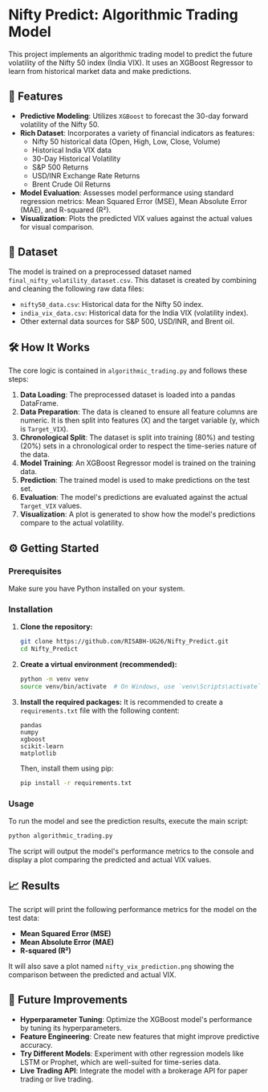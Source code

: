 # Nifty Predict: Algorithmic Trading Model

This project implements an algorithmic trading model to predict the future volatility of the Nifty 50 index (India VIX). It uses an XGBoost Regressor to learn from historical market data and make predictions.

## 🚀 Features

- **Predictive Modeling**: Utilizes `XGBoost` to forecast the 30-day forward volatility of the Nifty 50.
- **Rich Dataset**: Incorporates a variety of financial indicators as features:
  - Nifty 50 historical data (Open, High, Low, Close, Volume)
  - Historical India VIX data
  - 30-Day Historical Volatility
  - S&P 500 Returns
  - USD/INR Exchange Rate Returns
  - Brent Crude Oil Returns
- **Model Evaluation**: Assesses model performance using standard regression metrics: Mean Squared Error (MSE), Mean Absolute Error (MAE), and R-squared (R²).
- **Visualization**: Plots the predicted VIX values against the actual values for visual comparison.

## 📂 Dataset

The model is trained on a preprocessed dataset named `final_nifty_volatility_dataset.csv`. This dataset is created by combining and cleaning the following raw data files:

- `nifty50_data.csv`: Historical data for the Nifty 50 index.
- `india_vix_data.csv`: Historical data for the India VIX (volatility index).
- Other external data sources for S&P 500, USD/INR, and Brent oil.

## 🛠️ How It Works

The core logic is contained in `algorithmic_trading.py` and follows these steps:

1.  **Data Loading**: The preprocessed dataset is loaded into a pandas DataFrame.
2.  **Data Preparation**: The data is cleaned to ensure all feature columns are numeric. It is then split into features (X) and the target variable (y, which is `Target_VIX`).
3.  **Chronological Split**: The dataset is split into training (80%) and testing (20%) sets in a chronological order to respect the time-series nature of the data.
4.  **Model Training**: An XGBoost Regressor model is trained on the training data.
5.  **Prediction**: The trained model is used to make predictions on the test set.
6.  **Evaluation**: The model's predictions are evaluated against the actual `Target_VIX` values.
7.  **Visualization**: A plot is generated to show how the model's predictions compare to the actual volatility.

## ⚙️ Getting Started

### Prerequisites

Make sure you have Python installed on your system.

### Installation

1.  **Clone the repository:**
    ```bash
    git clone https://github.com/RISABH-UG26/Nifty_Predict.git
    cd Nifty_Predict
    ```

2.  **Create a virtual environment (recommended):**
    ```bash
    python -m venv venv
    source venv/bin/activate  # On Windows, use `venv\Scripts\activate`
    ```

3.  **Install the required packages:**
    It is recommended to create a `requirements.txt` file with the following content:
    ```
    pandas
    numpy
    xgboost
    scikit-learn
    matplotlib
    ```
    Then, install them using pip:
    ```bash
    pip install -r requirements.txt
    ```

### Usage

To run the model and see the prediction results, execute the main script:

```bash
python algorithmic_trading.py
```

The script will output the model's performance metrics to the console and display a plot comparing the predicted and actual VIX values.

## 📈 Results

The script will print the following performance metrics for the model on the test data:
- **Mean Squared Error (MSE)**
- **Mean Absolute Error (MAE)**
- **R-squared (R²)**

It will also save a plot named `nifty_vix_prediction.png` showing the comparison between the predicted and actual VIX.

## 🔮 Future Improvements

- **Hyperparameter Tuning**: Optimize the XGBoost model's performance by tuning its hyperparameters.
- **Feature Engineering**: Create new features that might improve predictive accuracy.
- **Try Different Models**: Experiment with other regression models like LSTM or Prophet, which are well-suited for time-series data.
- **Live Trading API**: Integrate the model with a brokerage API for paper trading or live trading.


